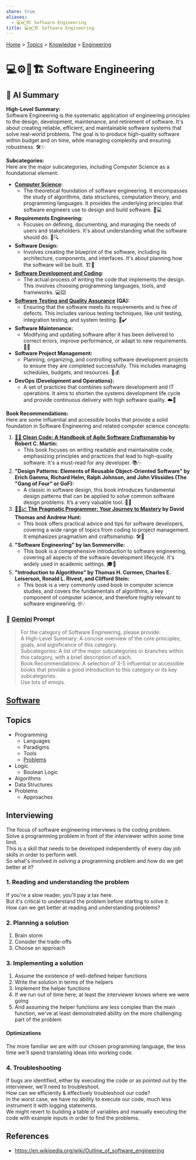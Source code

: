 ```yaml
---
share: true
aliases:
  - 💻⚙️🧩🏗️ Software Engineering
title: 💻⚙️🧩🏗️ Software Engineering
---
```

[Home](../index.md) > [Topics](./index.md) > [Knowledge](./a-hierarchical-view-of-human-knowledge.md) > [Engineering](./engineering.md)  
# 💻⚙️🧩🏗️ Software Engineering  
## 🤖 AI Summary  
**High-Level Summary:**  
Software Engineering is the systematic application of engineering principles to the design, development, maintenance, and retirement of software. It's about creating reliable, efficient, and maintainable software systems that solve real-world problems. The goal is to produce high-quality software within budget and on time, while managing complexity and ensuring robustness. 🛠️✨  
  
**Subcategories:**  
Here are the major subcategories, including Computer Science as a foundational element:  
  
* **[Computer Science](./computer-science.md):**  
    * The theoretical foundation of software engineering. It encompasses the study of algorithms, data structures, computation theory, and programming languages. It provides the underlying principles that software engineers use to design and build software. 🧠💻  
* **Requirements Engineering:**  
    * Focuses on defining, documenting, and managing the needs of users and stakeholders. It's about understanding what the software should do. 📝🔍  
* **Software Design:**  
    * Involves creating the blueprint of the software, including its architecture, components, and interfaces. It's about planning how the software will be built. 🏗️📐  
* **[Software Development and Coding](./software-development-and-coding.md):**  
    * The actual process of writing the code that implements the design. This involves choosing programming languages, tools, and frameworks. 💻⌨️  
* **[Software Testing and Quality Assurance](./software-testing-and-quality-assurance.md) (QA):**  
    * Ensuring that the software meets its requirements and is free of defects. This includes various testing techniques, like unit testing, integration testing, and system testing. 🐞✔️  
* **Software Maintenance:**  
    * Modifying and updating software after it has been delivered to correct errors, improve performance, or adapt to new requirements. 🔧🔄  
* **Software Project Management:**  
    * Planning, organizing, and controlling software development projects to ensure they are completed successfully. This includes managing schedules, budgets, and resources. 📅💰  
* **DevOps (Development and Operations):**  
    * A set of practices that combines software development and IT operations. It aims to shorten the systems development life cycle and provide continuous delivery with high software quality. ☁️🚀  
  
**Book Recommendations:**  
Here are some influential and accessible books that provide a solid foundation in Software Engineering and related computer science concepts:  
  
1.  **[🧼💾 Clean Code: A Handbook of Agile Software Craftsmanship](../books/clean-code.md) by Robert C. Martin:**  
    * This book focuses on writing readable and maintainable code, emphasizing principles and practices that lead to high-quality software. It's a must-read for any developer. 📚✨  
2.  **"Design Patterns: Elements of Reusable Object-Oriented Software" by Erich Gamma, Richard Helm, Ralph Johnson, and John Vlissides (The "Gang of Four" or GoF):**  
    * A classic in software design, this book introduces fundamental design patterns that can be applied to solve common software design problems. It’s a very valuable tool. 🧩💡  
3.  **[🧑‍💻📈 The Pragmatic Programmer: Your Journey to Mastery](../books/the-pragmatic-programmer-your-journey-to-mastery.md) by David Thomas and Andrew Hunt:**  
    * This book offers practical advice and tips for software developers, covering a wide range of topics from coding to project management. It emphasizes pragmatism and craftsmanship. 🛠️📖  
4.  **"Software Engineering" by Ian Sommerville:**  
    * This book is a comprehensive introduction to software engineering, covering all aspects of the software development lifecycle. It's widely used in academic settings. 🎓📘  
5.  **"Introduction to Algorithms" by Thomas H. Cormen, Charles E. Leiserson, Ronald L. Rivest, and Clifford Stein:**  
    * This book is a very commonly used book in computer science studies, and covers the fundamentals of algorithms, a key component of computer science, and therefore highly relevant to software engineering. 🤓💡  
  
### 💬 [Gemini](https://gemini.google.com/app) Prompt  
> For the category of Software Engineering, please provide:  
A High-Level Summary: A concise overview of the core principles, goals, and significance of this category.  
Subcategories: A list of the major subcategories or branches within this category, with a brief description of each.  
Book Recommendations: A selection of 3-5 influential or accessible books that provide a good introduction to this category or its key subcategories.  
Use lots of emojis.  
  
## [Software](../software/index.md)  
## Topics  
- Programming  
  - Languages  
  - Paradigms  
  - Tools  
  - [Problems](programming-problems-1.md)  
- Logic  
  - Boolean Logic  
- Algorithms  
- Data Structures  
- Problems  
  - Approaches  
  
## Interviewing  
The focus of software engineering interviews is the coding problem.  
Solve a programming problem in front of the interviewer within some time limit.  
This is a skill that needs to be developed independently of every day job skills in order to perform well.  
So what's involved in solving a programming problem and how do we get better at it?  
  
### 1. Reading and understanding the problem  
If you're a slow reader, you'll pay a tax here.  
But it's critical to understand the problem before starting to solve it.  
How can we get better at reading and understanding problems?  
  
### 2. Planning a solution  
1. Brain storm  
2. Consider the trade-offs  
3. Choose an approach  
  
### 3. Implementing a solution  
1. Assume the existence of well-defined helper functions  
2. Write the solution in terms of the helpers  
3. Implement the helper functions  
  1. If we run out of time here, at least the interviewer knows where we were going  
  2. And assuming the helper functions are less complex than the main function, we've at least demonstrated ability on the more challenging part of the problem  
    
#### Optimizations  
The more familiar we are with our chosen programming language, the less time we'll spend translating ideas into working code.  
  
### 4. Troubleshooting  
If bugs are identified, either by executing the code or as pointed out by the interviewer, we'll need to troubleshoot.  
How can we efficiently & effectively troubleshoot our code?  
In the worst case, we have no ability to execute our code, much less instrument it with logging statements.  
We might revert to building a table of variables and manually executing the code with example inputs in order to find the problems.  
  
## References  
- https://en.wikipedia.org/wiki/Outline_of_software_engineering  
